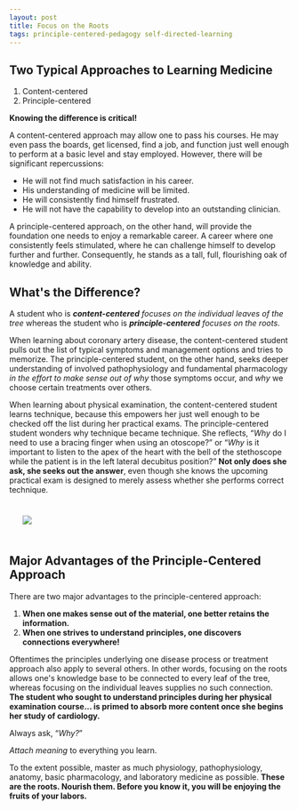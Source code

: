 ```yaml
---
layout: post
title: Focus on the Roots
tags: principle-centered-pedagogy self-directed-learning
---
```


## Two Typical Approaches to Learning Medicine

1. Content-centered
2. Principle-centered 
 
**Knowing the difference is critical!** 

A content-centered approach may allow one to pass his courses. He may even pass the boards, get licensed, find a job, and function just well enough to perform at a basic level and stay employed. However, there will be significant repercussions:

- He will not find much satisfaction in his career.
- His understanding of medicine will be limited.
- He will consistently find himself frustrated. 
- He will not have the capability to develop into an outstanding clinician. 
 
A principle-centered approach, on the other hand, will provide the foundation one needs to enjoy a remarkable career. A career where one consistently feels stimulated, where he can challenge himself to develop further and further. Consequently, he stands as a tall, full, flourishing oak of knowledge and ability.

## What's the Difference?

A student who is _**content-centered** focuses on the individual leaves of the tree_ whereas the student who is _**principle-centered** focuses on the roots_. 

When learning about coronary artery disease, the content-centered student pulls out the list of typical symptoms and management options and tries to memorize. The principle-centered student, on the other hand, seeks deeper understanding of involved pathophysiology and fundamental pharmacology _in the effort to make sense out of why_ those symptoms occur, and _why_ we choose certain treatments over others.

When learning about physical examination, the content-centered student learns technique, because this empowers her just well enough to be checked off the list during her practical exams. The principle-centered student wonders why technique became technique. She reflects, “_Why_ do I need to use a bracing finger when using an otoscope?” or “_Why_ is it important to listen to the apex of the heart with the bell of the stethoscope while the patient is in the left lateral decubitus position?” **Not only does she ask, she seeks out the answer**, even though she knows the upcoming practical exam is designed to merely assess whether she performs correct technique.

<img src="{{site.imagepath}}/focus-on-roots.png" style="max-width:80%; margin-left:auto; margin-right:auto; margin:1.5rem;">

## Major Advantages of the Principle-Centered Approach

There are two major advantages to the principle-centered approach: 

1. **When one makes sense out of the material, one better retains the information.**
2. **When one strives to understand principles, one discovers connections everywhere!** 

Oftentimes the principles underlying one disease process or treatment approach also apply to several others. In other words, <span class="highlight">focusing on the roots allows one's knowledge base to be connected to every leaf of the tree, whereas focusing on the individual leaves supplies no such connection</span>. **The student who sought to understand principles during her physical examination course... is primed to absorb more content once she begins her study of cardiology.**

Always ask, “_Why?_” 

_Attach meaning_ to everything you learn. 

To the extent possible, master as much physiology, pathophysiology, anatomy, basic pharmacology, and laboratory medicine as possible. **These are the roots. Nourish them. Before you know it, you will be enjoying the fruits of your labors.**